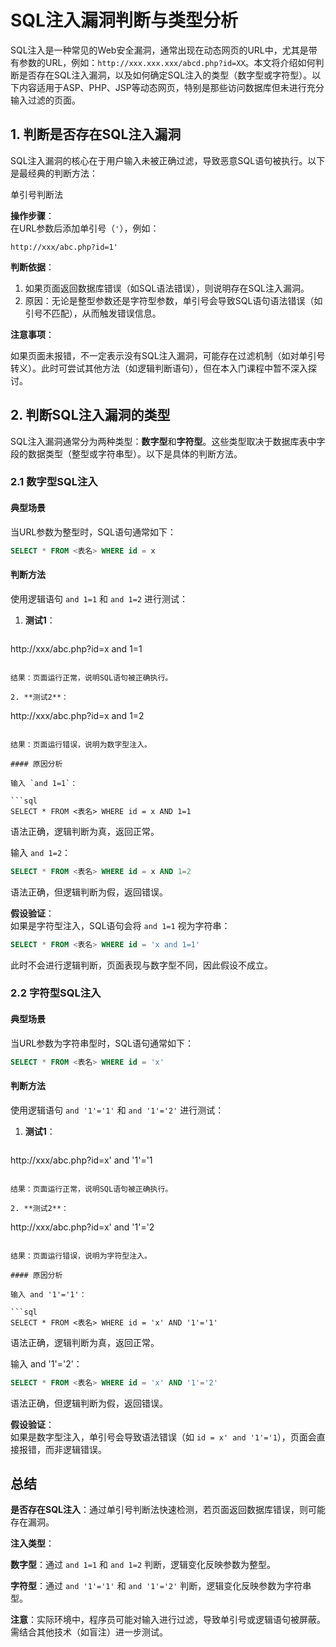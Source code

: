# SQL注入漏洞判断与类型分析

SQL注入是一种常见的Web安全漏洞，通常出现在动态网页的URL中，尤其是带有参数的URL，例如：`http://xxx.xxx.xxx/abcd.php?id=XX`。本文将介绍如何判断是否存在SQL注入漏洞，以及如何确定SQL注入的类型（数字型或字符型）。以下内容适用于ASP、PHP、JSP等动态网页，特别是那些访问数据库但未进行充分输入过滤的页面。

## 1. 判断是否存在SQL注入漏洞

SQL注入漏洞的核心在于用户输入未被正确过滤，导致恶意SQL语句被执行。以下是最经典的判断方法：

单引号判断法

**操作步骤**：  
在URL参数后添加单引号（`'`），例如：  

```
http://xxx/abc.php?id=1'
```

**判断依据**：  

1. 如果页面返回数据库错误（如SQL语法错误），则说明存在SQL注入漏洞。  
2. 原因：无论是整型参数还是字符型参数，单引号会导致SQL语句语法错误（如引号不匹配），从而触发错误信息。  

**注意事项**：  

如果页面未报错，不一定表示没有SQL注入漏洞，可能存在过滤机制（如对单引号转义）。此时可尝试其他方法（如逻辑判断语句），但在本入门课程中暂不深入探讨。

## 2. 判断SQL注入漏洞的类型

SQL注入漏洞通常分为两种类型：**数字型**和**字符型**。这些类型取决于数据库表中字段的数据类型（整型或字符串型）。以下是具体的判断方法。

### 2.1 数字型SQL注入

#### 典型场景

当URL参数为整型时，SQL语句通常如下：  

```sql
SELECT * FROM <表名> WHERE id = x
```

#### 判断方法

使用逻辑语句 `and 1=1` 和 `and 1=2` 进行测试：  

1. **测试1**：  

   ```
http://xxx/abc.php?id=x and 1=1
   ```
   
   结果：页面运行正常，说明SQL语句被正确执行。  

2. **测试2**：  

   ```
   http://xxx/abc.php?id=x and 1=2
   ```
   
   结果：页面运行错误，说明为数字型注入。

#### 原因分析

输入 `and 1=1`：  

```sql
SELECT * FROM <表名> WHERE id = x AND 1=1
```

语法正确，逻辑判断为真，返回正常。  

输入 `and 1=2`：  

```sql
SELECT * FROM <表名> WHERE id = x AND 1=2
```

语法正确，但逻辑判断为假，返回错误。  

**假设验证**：  
如果是字符型注入，SQL语句会将 `and 1=1` 视为字符串：  

```sql
SELECT * FROM <表名> WHERE id = 'x and 1=1'
```

此时不会进行逻辑判断，页面表现与数字型不同，因此假设不成立。

### 2.2 字符型SQL注入

#### 典型场景

当URL参数为字符串型时，SQL语句通常如下：  

```sql
SELECT * FROM <表名> WHERE id = 'x'
```

#### 判断方法

使用逻辑语句 `and '1'='1'` 和 `and '1'='2'` 进行测试：  

1. **测试1**：  

   ```
http://xxx/abc.php?id=x' and '1'='1
   ```
   
   结果：页面运行正常，说明SQL语句被正确执行。  

2. **测试2**：  

   ```
   http://xxx/abc.php?id=x' and '1'='2
   ```
   
   结果：页面运行错误，说明为字符型注入。

#### 原因分析

输入 and '1'='1'： 

```sql
SELECT * FROM <表名> WHERE id = 'x' AND '1'='1'
```

语法正确，逻辑判断为真，返回正常。  

输入 and '1'='2'：   

```sql
SELECT * FROM <表名> WHERE id = 'x' AND '1'='2'
```

语法正确，但逻辑判断为假，返回错误。  

**假设验证**：  
如果是数字型注入，单引号会导致语法错误（如 `id = x' and '1'='1`），页面会直接报错，而非逻辑错误。

## 总结

**是否存在SQL注入**：通过单引号判断法快速检测，若页面返回数据库错误，则可能存在漏洞。  

**注入类型**：  

**数字型**：通过 `and 1=1` 和 `and 1=2` 判断，逻辑变化反映参数为整型。  

**字符型**：通过 `and '1'='1'` 和 `and '1'='2'` 判断，逻辑变化反映参数为字符串型。  

**注意**：实际环境中，程序员可能对输入进行过滤，导致单引号或逻辑语句被屏蔽。需结合其他技术（如盲注）进一步测试。

